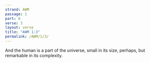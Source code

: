 ```yaml
---
strand: AWM
passage: 1
part: 0
verse: 3
layout: verse
title: "AWM 1:3"
permalink: /AWM/1/3/
---
```

And the human is a part of the universe, small in its size, perhaps, but remarkable in its complexity.
